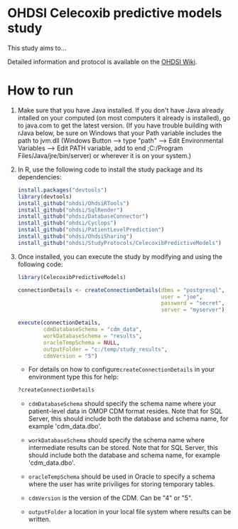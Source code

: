 OHDSI Celecoxib predictive models study
=======================================

This study aims to...

Detailed information and protocol is available on the [OHDSI Wiki](http://www.ohdsi.org/web/wiki/doku.php?id=research:celecoxib_predictive_models).

How to run
==========
1. Make sure that you have Java installed. If you don't have Java already intalled on your computed (on most computers it already is installed), go to java.com to get the latest version. (If you have trouble building with rJava below, be sure on Windows that your Path variable includes the path to jvm.dll (Windows Button --> type "path" --> Edit Environmental Variables --> Edit PATH variable, add to end ;C:/Program Files/Java/jre/bin/server) or wherever it is on your system.)

2. In R, use the following code to install the study package and its dependencies:

	```r
	install.packages("devtools")
	library(devtools)
    install_github("ohdsi/OhdsiRTools") 
    install_github("ohdsi/SqlRender")
    install_github("ohdsi/DatabaseConnector")
    install_github("ohdsi/Cyclops")
    install_github("ohdsi/PatientLevelPrediction") 
	install_github("ohdsi/OhdsiSharing")
	install_github("ohdsi/StudyProtocols/CelecoxibPredictiveModels")
	```

3. Once installed, you can execute the study by modifying and using the following code:

	```r
	library(CelecoxibPredictiveModels)

	connectionDetails <- createConnectionDetails(dbms = "postgresql",
												 user = "joe",
												 password = "secret",
												 server = "myserver")

	execute(connectionDetails,
			cdmDatabaseSchema = "cdm_data",
			workDatabaseSchema = "results",
			oracleTempSchema = NULL,
			outputFolder = "c:/temp/study_results",
			cdmVersion = "5")
	```

	* For details on how to configure```createConnectionDetails``` in your environment type this for help:
	```r
	?createConnectionDetails
	```

	* ```cdmDatabaseSchema``` should specify the schema name where your patient-level data in OMOP CDM format resides. Note that for SQL Server, this should include both the database and schema name, for example 'cdm_data.dbo'.
	
	* ```workDatabaseSchema``` should specify the schema name where intermediate results can be stored. Note that for SQL Server, this should include both the database and schema name, for example 'cdm_data.dbo'.

	* ```oracleTempSchema``` should be used in Oracle to specify a schema where the user has write priviliges for storing temporary tables.

	* ```cdmVersion``` is the version of the CDM. Can be "4" or "5".
	
	* ```outputFolder``` a location in your local file system where results can be written.


